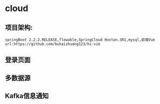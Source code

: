 # cloud
## 项目架构: 
```springBoot 2.2.2.RELEASE,flowable,SpringCloud Hoxton.SR1,mysql,前端Vue url:https://github.com/buhaizhuang123/hi-vie```
## 登录页面
## 多数据源
## Kafka信息通知
